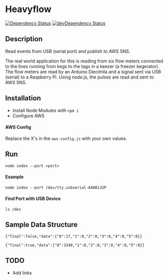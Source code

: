 Heavyflow
=========

[![Dependency Status](https://david-dm.org/allspeeds/heavyflow.svg?style=flat)](https://david-dm.org/allspeeds/heavyflow)
[![devDependency Status](https://david-dm.org/allspeeds/heavyflow/dev-status.svg?style=flat)](https://david-dm.org/allspeeds/heavyflow#info=devDependencies)

## Description
Read events from USB (serial port) and publish to AWS SNS.

The real world application for this is reading from six flow meters connected to the lines running from kegs to the tags in a keezer (a freezer kegerator). The flow meters are read by an Arduino Diecimila and a signal sent via USB (serial) to a Raspberry Pi. Using node.js, the pulses are read and sent to AWS SNS.

## Installation

- Install Node Modules with `npm i`
- Configure AWS

#### AWS Config
Replace the X's in the `aws-config.js` with your own values.

## Run
	node index --port <port>

#### Example
	node index --port /dev/tty.usbserial-A4001JUP

#### Find Port with USB Device
	ls /dev

## Sample Data Structure
	{"final":false,"data":{"0":17,"1":0,"2":0,"3":0,"4":0,"5":0}}

	{"final":true,"data":{"0":3349,"1":0,"2":0,"3":0,"4":0,"5":0}}

## TODO
- Add links
